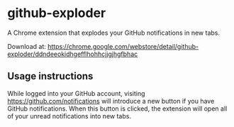 # github-exploder
A Chrome extension that explodes your GitHub notifications in new tabs.

Download at: https://chrome.google.com/webstore/detail/github-exploder/ddndeeokidhgefflhohhcjjgjhgfbhac

## Usage instructions

While logged into your GitHub account, visiting https://github.com/notifications will introduce a new button if you have GitHub notifications. When this button is clicked, the extension will open all of your unread notifications into new tabs.
